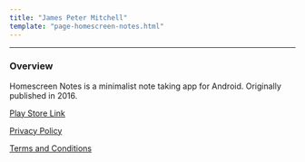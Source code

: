 ```yaml
---
title: "James Peter Mitchell"
template: "page-homescreen-notes.html"
---
```


---

### Overview 

Homescreen Notes is a minimalist note taking app for Android. Originally published in 2016. 

[Play Store Link](https://play.google.com/store/apps/details?id=com.james_mitchell.homescreen_notes_v2)

[Privacy Policy](@privacy.md) 

[Terms and Conditions](@terms.md)